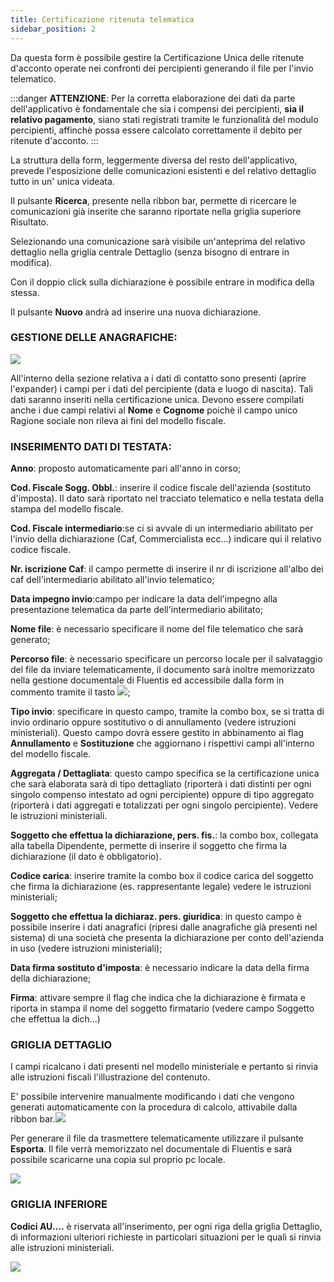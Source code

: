 ```yaml
---
title: Certificazione ritenuta telematica
sidebar_position: 2
---
```


Da questa form è possibile gestire la Certificazione Unica delle ritenute d'acconto operate nei confronti dei percipienti generando il file per l'invio telematico.

:::danger **ATTENZIONE**:
 Per la corretta elaborazione dei dati da parte dell'applicativo è fondamentale che sia i compensi dei percipienti, **sia il relativo pagamento**, siano stati registrati tramite le funzionalità del modulo percipienti, affinchè possa essere calcolato correttamente il debito per ritenute d'acconto.
:::


La struttura della form, leggermente diversa del resto dell'applicativo, prevede l'esposizione delle comunicazioni esistenti e del relativo dettaglio tutto in un' unica videata.

Il pulsante **Ricerca**, presente nella ribbon bar, permette di ricercare le comunicazioni già inserite che saranno riportate nella griglia superiore Risultato.

Selezionando una comunicazione sarà visibile un'anteprima del relativo dettaglio nella griglia centrale Dettaglio (senza bisogno di entrare in modifica).

Con il doppio click sulla dichiarazione è possibile entrare in modifica della stessa.

Il pulsante **Nuovo** andrà ad inserire una nuova dichiarazione.

### GESTIONE DELLE ANAGRAFICHE:

![](/img/it-it/finance-area/declarations/declarations/withholding-tax-certification/image01.png)

All'interno della sezione relativa a i dati di contatto sono presenti (aprire l'expander) i campi per i dati del percipiente (data e luogo di nascita). Tali dati saranno inseriti nella certificazione unica. Devono essere compilati anche i due campi relativi al **Nome** e **Cognome** poichè il campo unico Ragione sociale non rileva ai fini del modello fiscale.

### INSERIMENTO DATI DI TESTATA:

**Anno**: proposto automaticamente pari all'anno in corso;

**Cod. Fiscale Sogg. Obbl.**: inserire il codice fiscale dell'azienda (sostituto d'imposta). Il dato sarà riportato nel tracciato telematico e nella testata della stampa del modello fiscale.

**Cod. Fiscale intermediario**:se ci si avvale di un intermediario abilitato per l'invio della dichiarazione (Caf, Commercialista ecc...) indicare qui il relativo codice fiscale.

**Nr. iscrizione Caf**: il campo permette di inserire il nr di iscrizione all'albo dei caf dell'intermediario abilitato all'invio telematico;

**Data impegno invio**:campo per indicare la data dell'impegno alla presentazione telematica da parte dell'intermediario abilitato;

**Nome file**: è necessario specificare il nome del file telematico che sarà generato;

**Percorso file**: è necessario specificare un percorso locale per il salvataggio del file da inviare telematicamente, il documento sarà inoltre memorizzato nella gestione documentale di Fluentis ed accessibile dalla form in commento tramite il tasto ![](/img/neutral/common/document-manager.png);

**Tipo invio**: specificare in questo campo, tramite la combo box, se si tratta di invio ordinario oppure sostitutivo o di annullamento (vedere istruzioni ministeriali). Questo campo dovrà essere gestito in abbinamento ai flag **Annullamento** e **Sostituzione** che aggiornano i rispettivi campi all'interno del modello fiscale.

**Aggregata / Dettagliata**: questo campo specifica se la certificazione unica che sarà elaborata sarà di tipo dettagliato (riporterà i dati distinti per ogni singolo compenso intestato ad ogni percipiente) oppure di tipo aggregato (riporterà i dati aggregati e totalizzati per ogni singolo percipiente). Vedere le istruzioni ministeriali.

**Soggetto che effettua la dichiarazione, pers. fis.**: la combo box, collegata alla tabella Dipendente, permette di inserire il soggetto che firma la dichiarazione (il dato è obbligatorio).

**Codice carica**: inserire tramite la combo box il codice carica del soggetto che firma la dichiarazione (es. rappresentante legale) vedere le istruzioni ministeriali;

**Soggetto che effettua la dichiaraz. pers. giuridica**: in questo campo è possibile inserire i dati anagrafici (ripresi dalle anagrafiche già presenti nel sistema) di una società che presenta la dichiarazione per conto dell'azienda in uso (vedere istruzioni ministeriali);

**Data firma sostituto d'imposta**: è necessario indicare la data della firma della dichiarazione;

**Firma**: attivare sempre il flag che indica che la dichiarazione è firmata e riporta in stampa il nome del soggetto firmatario (vedere campo Soggetto che effettua la dich...)

### GRIGLIA DETTAGLIO

I campi ricalcano i dati presenti nel modello ministeriale e pertanto si rinvia alle istruzioni fiscali l'illustrazione del contenuto.

E' possibile intervenire manualmente modificando i dati che vengono generati automaticamente con la procedura di calcolo, attivabile dalla ribbon bar.![](/img/it-it/finance-area/declarations/declarations/withholding-tax-certification/image03.png)

Per generare il file da trasmettere telematicamente utilizzare il pulsante **Esporta**. Il file verrà memorizzato nel documentale di Fluentis e sarà possibile scaricarne una copia sul proprio pc locale.

![](/img/neutral/common/document-manager.png)

### GRIGLIA INFERIORE 

**Codici AU....** è riservata all'inserimento, per ogni riga della griglia Dettaglio, di informazioni ulteriori richieste in particolari situazioni per le quali si rinvia alle istruzioni ministeriali.

![](/img/it-it/finance-area/declarations/declarations/withholding-tax-certification/image05.png)